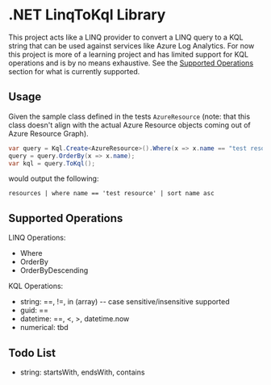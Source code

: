 # .NET LinqToKql Library

This project acts like a LINQ provider to convert a LINQ query to a KQL string that can be used against services like Azure Log Analytics.  For now this project is more of a learning project and has limited support for KQL operations and is by no means exhaustive.  See the [Supported Operations](#supported-operations) section for what is currently supported.

## Usage

Given the sample class defined in the tests `AzureResource` (note: that this class doesn't align with the actual Azure Resource objects coming out of Azure Resource Graph).

```C#
var query = Kql.Create<AzureResource>().Where(x => x.name == "test resource");
query = query.OrderBy(x => x.name);
var kql = query.ToKql();
```

would output the following:

```
resources | where name == 'test resource' | sort name asc
```

## Supported Operations

LINQ Operations:
- Where
- OrderBy
- OrderByDescending

KQL Operations:
- string: ==, !=, in (array) -- case sensitive/insensitive supported
- guid: ==
- datetime: ==, <, >, datetime.now
- numerical: tbd

## Todo List

- string: startsWith, endsWith, contains

